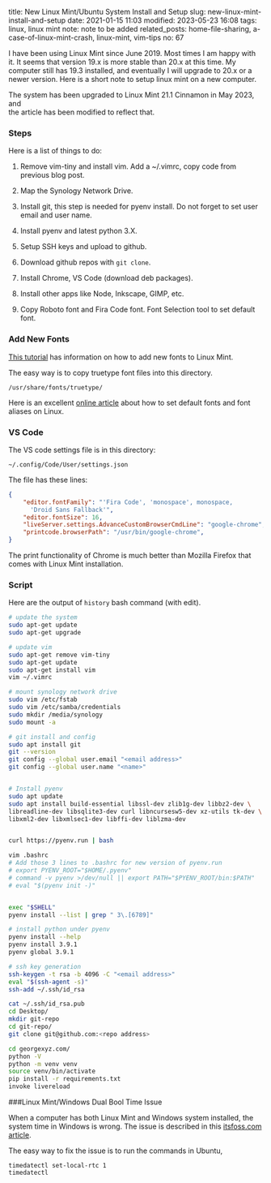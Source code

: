 title: New Linux Mint/Ubuntu System Install and Setup
slug: new-linux-mint-install-and-setup
date: 2021-01-15 11:03
modified: 2023-05-23 16:08
tags: linux, linux mint
note: note to be added
related_posts: home-file-sharing, a-case-of-linux-mint-crash, linux-mint, vim-tips
no: 67

I have been using Linux Mint since June 2019. Most times I am happy with it. 
It seems that version 19.x is more stable than 20.x at this time. My computer 
still has 19.3 installed, and eventually I will upgrade to 20.x or a newer version. 
Here is a short note to setup linux mint on a new computer. 

The system has been upgraded to Linux Mint 21.1 Cinnamon in May 2023, and  
the article has been modified to reflect that. 

### Steps

Here is a list of things to do:

1. Remove vim-tiny and install vim.
   Add a ~/.vimrc, copy code from previous blog post.

2. Map the Synology Network Drive.

3. Install git, this step is needed for pyenv install. 
   Do not forget to set user email and user name. 

4. Install pyenv and latest python 3.X. 

5. Setup SSH keys and upload to github.

6. Download github repos with `git clone`.

7. Install Chrome, VS Code (download deb packages).  

8. Install other apps like Node, Inkscape, GIMP, etc.

9. Copy Roboto font and Fira Code font. Font Selection 
   tool to set default font. 

### Add New Fonts

[This tutorial](https://community.linuxmint.com/tutorial/view/29) 
has information on how to add new fonts to Linux Mint. 

The easy way is to copy truetype font files into this directory. 

```
/usr/share/fonts/truetype/
```

Here is an excellent [online article](https://jichu4n.com/posts/how-to-set-default-fonts-and-font-aliases-on-linux/) about 
how to set default fonts and font aliases on Linux.

### VS Code

The VS code settings file is in this directory:

```
~/.config/Code/User/settings.json
```

The file has these lines:

```json
{
    "editor.fontFamily": "'Fira Code', 'monospace', monospace, 
      'Droid Sans Fallback'",
    "editor.fontSize": 16,
    "liveServer.settings.AdvanceCustomBrowserCmdLine": "google-chrome",
    "printcode.browserPath": "/usr/bin/google-chrome",
}
```
The print functionality of Chrome is much better than Mozilla Firefox 
that comes with Linux Mint installation.  

### Script

Here are the output of `history` bash command (with edit). 

```bash
# update the system
sudo apt-get update
sudo apt-get upgrade

# update vim
sudo apt-get remove vim-tiny
sudo apt-get update
sudo apt-get install vim
vim ~/.vimrc

# mount synology network drive
sudo vim /etc/fstab 
sudo vim /etc/samba/credentials
sudo mkdir /media/synology
sudo mount -a

# git install and config
sudo apt install git
git --version
git config --global user.email "<email address>"
git config --global user.name "<name>"


# Install pyenv
sudo apt update
sudo apt install build-essential libssl-dev zlib1g-dev libbz2-dev \
libreadline-dev libsqlite3-dev curl libncursesw5-dev xz-utils tk-dev \ 
libxml2-dev libxmlsec1-dev libffi-dev liblzma-dev


curl https://pyenv.run | bash

vim .bashrc 
# Add those 3 lines to .bashrc for new version of pyenv.run
# export PYENV_ROOT="$HOME/.pyenv"
# command -v pyenv >/dev/null || export PATH="$PYENV_ROOT/bin:$PATH"
# eval "$(pyenv init -)"


exec "$SHELL"
pyenv install --list | grep " 3\.[6789]"

# install python under pyenv
pyenv install --help
pyenv install 3.9.1
pyenv global 3.9.1

# ssh key generation
ssh-keygen -t rsa -b 4096 -C "<email address>"
eval "$(ssh-agent -s)"
ssh-add ~/.ssh/id_rsa

cat ~/.ssh/id_rsa.pub 
cd Desktop/
mkdir git-repo
cd git-repo/
git clone git@github.com:<repo address>

cd georgexyz.com/
python -V
python -m venv venv
source venv/bin/activate
pip install -r requirements.txt 
invoke livereload
```

###Linux Mint/Windows Dual Bool Time Issue

When a computer has both Linux Mint and Windows system installed, the system time 
in Windows is wrong.  The issue is described in this 
[itsfoss.com article](https://itsfoss.com/wrong-time-dual-boot/). 

The easy way to fix the issue is to run the commands in Ubuntu, 

```
timedatectl set-local-rtc 1
timedatectl
```